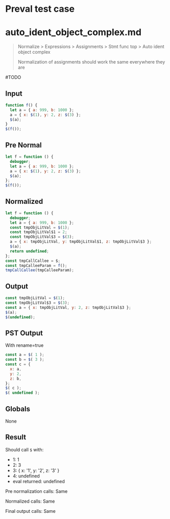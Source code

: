 # Preval test case

# auto_ident_object_complex.md

> Normalize > Expressions > Assignments > Stmt func top > Auto ident object complex
>
> Normalization of assignments should work the same everywhere they are

#TODO

## Input

`````js filename=intro
function f() {
  let a = { a: 999, b: 1000 };
  a = { x: $(1), y: 2, z: $(3) };
  $(a);
}
$(f());
`````

## Pre Normal


`````js filename=intro
let f = function () {
  debugger;
  let a = { a: 999, b: 1000 };
  a = { x: $(1), y: 2, z: $(3) };
  $(a);
};
$(f());
`````

## Normalized


`````js filename=intro
let f = function () {
  debugger;
  let a = { a: 999, b: 1000 };
  const tmpObjLitVal = $(1);
  const tmpObjLitVal$1 = 2;
  const tmpObjLitVal$3 = $(3);
  a = { x: tmpObjLitVal, y: tmpObjLitVal$1, z: tmpObjLitVal$3 };
  $(a);
  return undefined;
};
const tmpCallCallee = $;
const tmpCalleeParam = f();
tmpCallCallee(tmpCalleeParam);
`````

## Output


`````js filename=intro
const tmpObjLitVal = $(1);
const tmpObjLitVal$3 = $(3);
const a = { x: tmpObjLitVal, y: 2, z: tmpObjLitVal$3 };
$(a);
$(undefined);
`````

## PST Output

With rename=true

`````js filename=intro
const a = $( 1 );
const b = $( 3 );
const c = {
  x: a,
  y: 2,
  z: b,
};
$( c );
$( undefined );
`````

## Globals

None

## Result

Should call `$` with:
 - 1: 1
 - 2: 3
 - 3: { x: '1', y: '2', z: '3' }
 - 4: undefined
 - eval returned: undefined

Pre normalization calls: Same

Normalized calls: Same

Final output calls: Same
